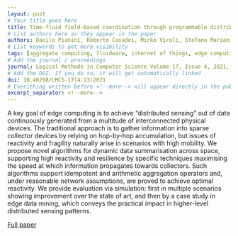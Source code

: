```yaml
---
layout: post
# Your title goes here
title: Time-fluid field-based coordination through programmable distributed schedulers
# List authors here as they appear in the paper
authors: Danilo Pianini, Roberto Casadei, Mirko Viroli, Stefano Mariani, Franco Zambonelli
# List keywords to get more visibility
tags: [aggregate computing, fluidware, internet of things, edge computing, causality, time, reactive]
# Add the journal / proceedings
journal: Logical Methods in Computer Science Volume 17, Issue 4, 2021, pp. 13:1–13:48
# Add the DOI. If you do so, it will get automatically linked
doi: 10.46298/LMCS-17(4:13)2021
# Everithing written before <!--more--> will appear directly in the publications page
excerpt_separator: <!--more-->
---
```


A key goal of edge computing is to achieve “distributed sensing” out of data continuously generated from a multitude of interconnected physical devices. The traditional approach is to gather information into sparse collector devices by relying on hop-by-hop accumulation, but issues of reactivity and fragility naturally arise in scenarios with high mobility. We propose novel algorithms for dynamic data summarisation across space, supporting high reactivity and resilience by specific techniques maximising the speed at which information propagates towards collectors. Such algorithms support idempotent and arithmetic aggregation operators and, under reasonable network assumptions, are proved to achieve optimal reactivity. We provide evaluation via simulation: first in multiple scenarios showing improvement over the state of art, and then by a case study in edge data mining, which conveys the practical impact in higher-level distributed sensing patterns.

<!--more-->

[Full paper](https://lmcs.episciences.org/8755/pdf)
